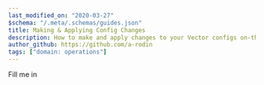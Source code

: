```yaml
---
last_modified_on: "2020-03-27"
$schema: "/.meta/.schemas/guides.json"
title: Making & Applying Config Changes
description: How to make and apply changes to your Vector configs on-the-fly.
author_github: https://github.com/a-rodin
tags: ["domain: operations"]
---
```


Fill me in



